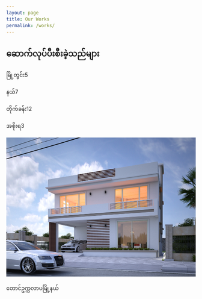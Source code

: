 ```yaml
---
layout: page
title: Our Works
permalink: /works/
---
```

<h2>ဆောက်လုပ်ပီးစီးခဲ့သည်များ</h2>
<div class="counters">
    <div class="counter">
        <p>မြို့တွင်း<span class="Urban">5</span></p>
    </div>
    <div class="counter">
        <p>နယ်<span class="Rural">7</span></p>
    </div>
    <div class="counter">
        <p>တိုက်ခန်း<span class="Local">12</span></p>
    </div>
    <div class="counter">
        <p>အစိုးရ<span class="Gov">3</span></p>
    </div>
</div>

<div class="slide">
    <div class="arrowback">
        <i class="fas fa-arrow-left"></i>
    </div>
    <div class="img">
        <img src="/assets/images/moonbeam.png" alt="Photo">
        <p>တောင်ဥက္ကလာပမြို့နယ်</p>
    </div>
    <div class="arrowforward">
        <i class="fas fa-arrow-right"></i>
    </div>
</div>
